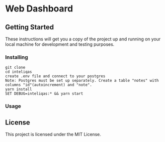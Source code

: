 # Web Dashboard

## Getting Started

These instructions will get you a copy of the project up and running on your local machine for development and testing purposes.

### Installing

```
git clone
cd inteliqas
create .env file and connect to your postgres
Note: Postgres must be set up separately. Create a table "notes" with columns "id"(autoincrement) and "note".
yarn install
SET DEBUG=inteliqas:* && yarn start
```

### Usage

## License

This project is licensed under the MIT License.
